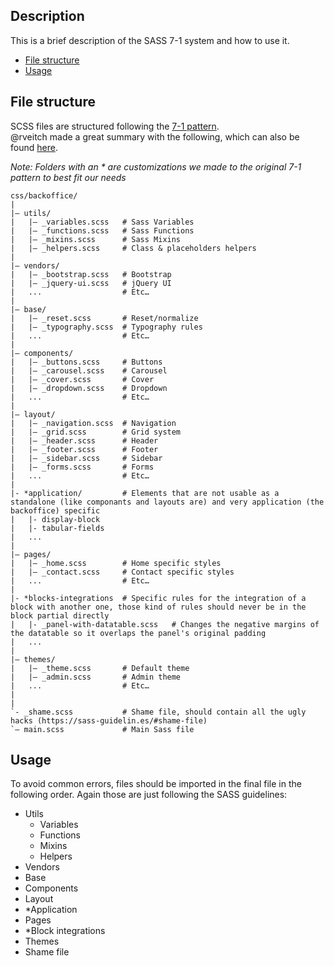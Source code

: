 ## Description
This is a brief description of the SASS 7-1 system and how to use it.
- [File structure](#file-structure)
- [Usage](#usage)

## File structure
SCSS files are structured following the [7-1 pattern](https://sass-guidelin.es/#the-7-1-pattern). \
@rveitch made a great summary with the following, which can also be found [here](https://gist.github.com/rveitch/84cea9650092119527bc).

_Note: Folders with an * are customizations we made to the original 7-1 pattern to best fit our needs_  

```
css/backoffice/
|
|– utils/
|   |– _variables.scss   # Sass Variables
|   |– _functions.scss   # Sass Functions
|   |– _mixins.scss      # Sass Mixins
|   |– _helpers.scss     # Class & placeholders helpers
|
|– vendors/
|   |– _bootstrap.scss   # Bootstrap
|   |– _jquery-ui.scss   # jQuery UI
|   ...                  # Etc…
|
|– base/
|   |– _reset.scss       # Reset/normalize
|   |– _typography.scss  # Typography rules
|   ...                  # Etc…
|
|– components/
|   |– _buttons.scss     # Buttons
|   |– _carousel.scss    # Carousel
|   |– _cover.scss       # Cover
|   |– _dropdown.scss    # Dropdown
|   ...                  # Etc…
|
|– layout/
|   |– _navigation.scss  # Navigation
|   |– _grid.scss        # Grid system
|   |– _header.scss      # Header
|   |– _footer.scss      # Footer
|   |– _sidebar.scss     # Sidebar
|   |– _forms.scss       # Forms
|   ...                  # Etc…
|
|- *application/         # Elements that are not usable as a standalone (like componants and layouts are) and very application (the backoffice) specific
|   |- display-block
|   |- tabular-fields
|   ...
|
|– pages/
|   |– _home.scss        # Home specific styles
|   |– _contact.scss     # Contact specific styles
|   ...                  # Etc…
|
|- *blocks-integrations  # Specific rules for the integration of a block with another one, those kind of rules should never be in the block partial directly
|   |- _panel-with-datatable.scss   # Changes the negative margins of the datatable so it overlaps the panel's original padding
|   ...
|
|– themes/
|   |– _theme.scss       # Default theme
|   |– _admin.scss       # Admin theme
|   ...                  # Etc…
|
|
`- _shame.scss           # Shame file, should contain all the ugly hacks (https://sass-guidelin.es/#shame-file)
`– main.scss             # Main Sass file
```

## Usage
To avoid common errors, files should be imported in the final file in the following order. Again those are just following the SASS guidelines:
- Utils
    - Variables
    - Functions
    - Mixins
    - Helpers
- Vendors
- Base
- Components
- Layout
- \*Application
- Pages
- \*Block integrations
- Themes
- Shame file